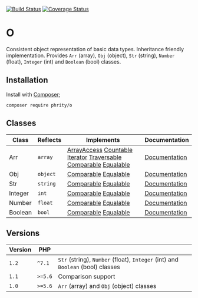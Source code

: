 [![Build Status](https://travis-ci.org/sirn-se/phrity-o.svg?branch=master)](https://travis-ci.org/sirn-se/phrity-o)
[![Coverage Status](https://coveralls.io/repos/github/sirn-se/phrity-o/badge.svg?branch=master)](https://coveralls.io/github/sirn-se/phrity-o?branch=master)

# O

Consistent object representation of basic data types.
Inheritance friendly implementation.
Provides `Arr` (array), `Obj` (object), `Str` (string), `Number` (float), `Integer` (int) and `Boolean` (bool) classes.

## Installation

Install with [Composer](https://getcomposer.org/);
```
composer require phrity/o
```

## Classes

| Class | Reflects | Implements | Documentation |
| --- | --- | --- | --- |
| Arr | `array` | [ArrayAccess](https://www.php.net/manual/en/class.arrayaccess.php) [Countable](https://www.php.net/manual/en/class.countable.php) [Iterator](https://www.php.net/manual/en/class.iterator.php) [Traversable](https://www.php.net/manual/en/class.traversable.php) [Comparable](https://github.com/sirn-se/phrity-comparison) [Equalable](https://github.com/sirn-se/phrity-comparison) | [Documentation](docs/class.arr.md)
| Obj | `object` | [Comparable](https://github.com/sirn-se/phrity-comparison) [Equalable](https://github.com/sirn-se/phrity-comparison) | [Documentation](docs/class.obj.md)
| Str | `string` | [Comparable](https://github.com/sirn-se/phrity-comparison) [Equalable](https://github.com/sirn-se/phrity-comparison) | [Documentation](docs/class.str.md)
| Integer | `int` | [Comparable](https://github.com/sirn-se/phrity-comparison) [Equalable](https://github.com/sirn-se/phrity-comparison) | [Documentation](docs/class.integer.md)
| Number | `float` | [Comparable](https://github.com/sirn-se/phrity-comparison) [Equalable](https://github.com/sirn-se/phrity-comparison) | [Documentation](docs/class.number.md)
| Boolean | `bool` | [Comparable](https://github.com/sirn-se/phrity-comparison) [Equalable](https://github.com/sirn-se/phrity-comparison) | [Documentation](docs/class.boolean.md)


## Versions

| Version | PHP | |
| --- | --- | --- |
| `1.2` | `^7.1` | `Str` (string), `Number` (float), `Integer` (int) and `Boolean` (bool) classes |
| `1.1` | `>=5.6` | Comparison support |
| `1.0` | `>=5.6` | `Arr` (array) and `Obj` (object) classes |
